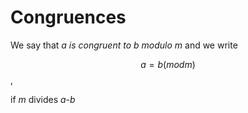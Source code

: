 # Congruences

We say that *a is congruent to b modulo m* and we write 

$$ a = b (mod m) $$,

if *m* divides *a-b*
